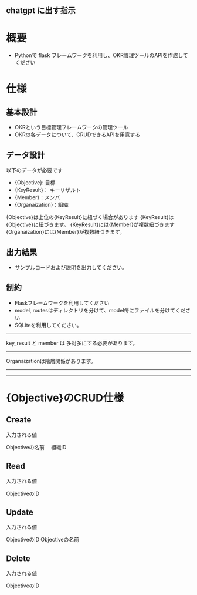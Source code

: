 ## chatgpt に出す指示

# 概要
* Pythonで flask フレームワークを利用し、OKR管理ツールのAPIを作成してください

# 仕様

## 基本設計

* OKRという目標管理フレームワークの管理ツール
* OKRの各データについて、CRUDできるAPIを用意する

## データ設計

以下のデータが必要です

* {Objective}: 目標
* {KeyResult}： キーリザルト
* {Member}：メンバ
* {Organaization}：組織

{Objective}は上位の{KeyResult}に紐づく場合があります
{KeyResult}は{Objective}に紐づきます。
{KeyResult}には{Member}が複数紐づきます
{Organaization}には{Member}が複数紐づきます。

## 出力結果

* サンプルコードおよび説明を出力してください。

## 制約

* Flaskフレームワークを利用してください
* model, routesはディレクトリを分けて、model毎にファイルを分けてください
* SQLiteを利用してください。
  
-----
key_result と member は 多対多にする必要があります。

-----
Organaizationは階層関係があります。


-----

-----
# {Objective}のCRUD仕様

## Create
入力される値

  Objectiveの名前
　組織ID

## Read

入力される値

  ObjectiveのID

## Update

入力される値

  ObjectiveのID
  Objectiveの名前

## Delete

入力される値

  ObjectiveのID

